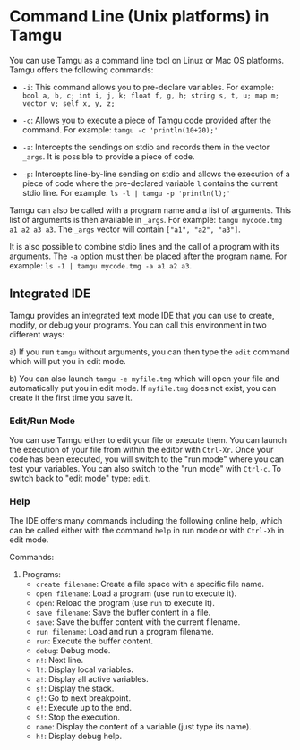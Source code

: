 # Command Line (Unix platforms) in Tamgu

You can use Tamgu as a command line tool on Linux or Mac OS platforms. Tamgu offers the following commands:

- `-i`: This command allows you to pre-declare variables. For example: `bool a, b, c; int i, j, k; float f, g, h; string s, t, u; map m; vector v; self x, y, z;`

- `-c`: Allows you to execute a piece of Tamgu code provided after the command. For example: `tamgu -c 'println(10+20);'`

- `-a`: Intercepts the sendings on stdio and records them in the vector `_args`. It is possible to provide a piece of code.

- `-p`: Intercepts line-by-line sending on stdio and allows the execution of a piece of code where the pre-declared variable `l` contains the current stdio line. For example: `ls -l | tamgu -p 'println(l);'`

Tamgu can also be called with a program name and a list of arguments. This list of arguments is then available in `_args`. For example: `tamgu mycode.tmg a1 a2 a3 a3`. The `_args` vector will contain `["a1", "a2", "a3"]`.

It is also possible to combine stdio lines and the call of a program with its arguments. The `-a` option must then be placed after the program name. For example: `ls -1 | tamgu mycode.tmg -a a1 a2 a3`.

## Integrated IDE

Tamgu provides an integrated text mode IDE that you can use to create, modify, or debug your programs. You can call this environment in two different ways:

a) If you run `tamgu` without arguments, you can then type the `edit` command which will put you in edit mode.

b) You can also launch `tamgu -e myfile.tmg` which will open your file and automatically put you in edit mode. If `myfile.tmg` does not exist, you can create it the first time you save it.

### Edit/Run Mode

You can use Tamgu either to edit your file or execute them. You can launch the execution of your file from within the editor with `Ctrl-Xr`. Once your code has been executed, you will switch to the "run mode" where you can test your variables. You can also switch to the "run mode" with `Ctrl-c`. To switch back to "edit mode" type: `edit`.

### Help

The IDE offers many commands including the following online help, which can be called either with the command `help` in run mode or with `Ctrl-Xh` in edit mode.

Commands:

1. Programs:
   - `create filename`: Create a file space with a specific file name.
   - `open filename`: Load a program (use `run` to execute it).
   - `open`: Reload the program (use `run` to execute it).
   - `save filename`: Save the buffer content in a file.
   - `save`: Save the buffer content with the current filename.
   - `run filename`: Load and run a program filename.
   - `run`: Execute the buffer content.
   - `debug`: Debug mode.
   - `n!`: Next line.
   - `l!`: Display local variables.
   - `a!`: Display all active variables.
   - `s!`: Display the stack.
   - `g!`: Go to next breakpoint.
   - `e!`: Execute up to the end.
   - `S!`: Stop the execution.
   - `name`: Display the content of a variable (just type its name).
   - `h!`: Display debug help.